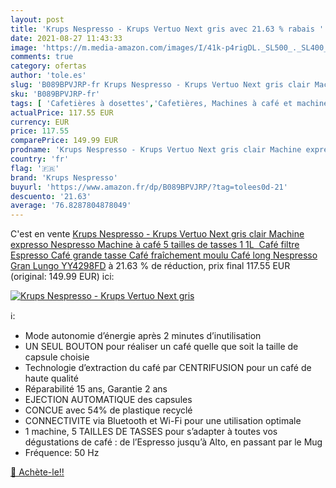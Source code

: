 ```yaml
---
layout: post
title: 'Krups Nespresso - Krups Vertuo Next gris avec 21.63 % rabais '
date: 2021-08-27 11:43:33
image: 'https://m.media-amazon.com/images/I/41k-p4rigDL._SL500_._SL400_.jpg'
comments: true
category: ofertas
author: 'tole.es'
slug: 'B089BPVJRP-fr Krups Nespresso - Krups Vertuo Next gris clair Machine...'
sku: 'B089BPVJRP-fr'
tags: [ 'Cafetières à dosettes','Cafetières, Machines à café et machines à expresso','Café, thé et expresso','Cuisine et Maison','krups nespresso', ]
actualPrice: 117.55 EUR
currency: EUR
price: 117.55
comparePrice: 149.99 EUR
prodname: 'Krups Nespresso - Krups Vertuo Next gris clair Machine expresso  Nespresso Machine à café 5 tailles de tasses 1 1L  Café filtre Espresso Café grande tasse Café fraîchement moulu Café long Nespresso Gran Lungo YY4298FD'
country: 'fr'
flag: '🇫🇷'
brand: 'Krups Nespresso'
buyurl: 'https://www.amazon.fr/dp/B089BPVJRP/?tag=tolees0d-21'
descuento: '21.63'
average: '76.8287804878049'
---
```


C'est en vente [Krups Nespresso - Krups Vertuo Next gris clair Machine expresso  Nespresso Machine à café 5 tailles de tasses 1 1L  Café filtre Espresso Café grande tasse Café fraîchement moulu Café long Nespresso Gran Lungo YY4298FD](https://www.amazon.fr/dp/B089BPVJRP/?tag=tolees0d-21)  à  21.63 % de réduction, prix final  117.55 EUR (original: 149.99 EUR) ici:

[![Krups Nespresso - Krups Vertuo Next gris](https://m.media-amazon.com/images/I/41k-p4rigDL._SL500_._SL400_.jpg)](https://www.amazon.fr/dp/B089BPVJRP/?tag=tolees0d-21)

ℹ️:

- Mode autonomie d’énergie après 2 minutes d’inutilisation
- UN SEUL BOUTON pour réaliser un café quelle que soit la taille de capsule choisie
- Technologie d’extraction du café par CENTRIFUSION pour un café de haute qualité
- Réparabilité 15 ans, Garantie 2 ans
- EJECTION AUTOMATIQUE des capsules
- CONCUE avec 54% de plastique recyclé
- CONNECTIVITE via Bluetooth et Wi-Fi pour une utilisation optimale
- 1 machine, 5 TAILLES DE TASSES pour s’adapter à toutes vos dégustations de café : de l’Espresso jusqu’à Alto, en passant par le Mug
- Fréquence: 50 Hz

[🛒 Achète-le!!](https://www.amazon.fr/dp/B089BPVJRP/?tag=tolees0d-21)
